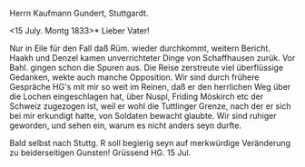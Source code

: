 Herrn Kaufmann Gundert, Stuttgardt.

 <15 July. Montg 1833>*
Lieber Vater!

Nur in Eile für den Fall daß Rüm. wieder durchkommt, weitern Bericht. Haakh und Denzel kamen unverrichteter Dinge von Schaffhausen zurük. Vor Bahl. gingen schon die Spuren aus. Die Reise zerstreute viel überflüssige Gedanken, wekte auch manche Opposition. Wir sind durch frühere Gespräche HG's mit mir so weit im Reinen, daß er den herrlichen Weg über die Lochen eingeschlagen hat, über Nuspl, Friding Möskirch etc der Schweiz zugezogen ist, weil er wohl die Tuttlinger Grenze, nach der er sich bei mir erkundigt hatte, von Soldaten bewacht glaubte. Wir sind ruhiger geworden, und sehen ein, warum es nicht anders seyn durfte.

Bald selbst nach Stuttg.
R soll begierig seyn auf merkwürdige Veränderung zu beiderseitigen Gunsten! 
 Grüssend HG.
15 Jul.

